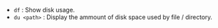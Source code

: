 - `df` : Show disk usage.
- `du <path>` : Display the ammount of disk space used by file / directory.
